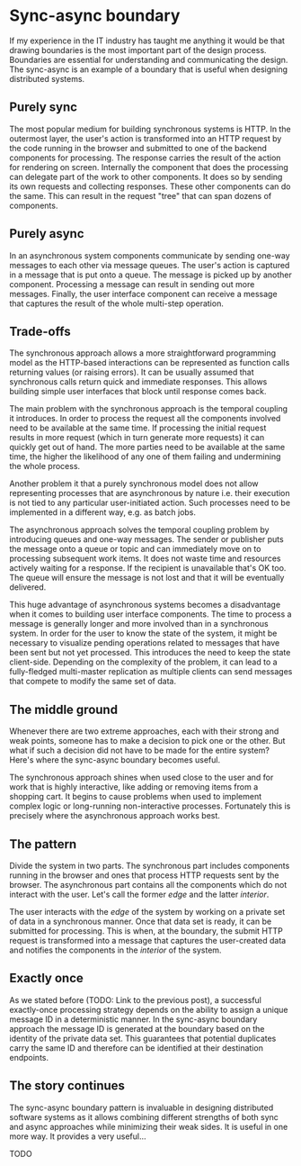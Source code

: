 # Sync-async boundary

If my experience in the IT industry has taught me anything it would be that drawing boundaries is the most important part of the design process. Boundaries are essential for understanding and communicating the design. The sync-async is an example of a boundary that is useful when designing distributed systems.

## Purely sync

The most popular medium for building synchronous systems is HTTP. In the outermost layer, the user's action is transformed into an HTTP request by the code running in the browser and submitted to one of the backend components for processing. The response carries the result of the action for rendering on screen. Internally the component that does the processing can delegate part of the work to other components. It does so by sending its own requests and collecting responses. These other components can do the same. This can result in the request "tree" that can span dozens of components.

## Purely async

In an asynchronous system components communicate by sending one-way messages to each other via message queues. The user's action is captured in a message that is put onto a queue. The message is picked up by another component. Processing a message can result in sending out more messages. Finally, the user interface component can receive a message that captures the result of the whole multi-step operation.

## Trade-offs

The synchronous approach allows a more straightforward programming model as the HTTP-based interactions can be represented as function calls returning values (or raising errors). It can be usually assumed that synchronous calls return quick and immediate responses. This allows building simple user interfaces that block until response comes back.

The main problem with the synchronous approach is the temporal coupling it introduces. In order to process the request all the components involved need to be available at the same time. If processing the initial request results in more request (which in turn generate more requests) it can quickly get out of hand. The more parties need to be available at the same time, the higher the likelihood of any one of them failing and undermining the whole process.

Another problem it that a purely synchronous model does not allow representing processes that are asynchronous by nature i.e. their execution is not tied to any particular user-initiated action. Such processes need to be implemented in a different way, e.g. as batch jobs.

The asynchronous approach solves the temporal coupling problem by introducing queues and one-way messages. The sender or publisher puts the message onto a queue or topic and can immediately move on to processing subsequent work items. It does not waste time and resources actively waiting for a response. If the recipient is unavailable that's OK too. The queue will ensure the message is not lost and that it will be eventually delivered. 

This huge advantage of asynchronous systems becomes a disadvantage when it comes to building user interface components. The time to process a message is generally longer and more involved than in a synchronous system. In order for the user to know the state of the system, it might be necessary to visualize pending operations related to messages that have been sent but not yet processed. This introduces the need to keep the state client-side. Depending on the complexity of the problem, it can lead to a fully-fledged multi-master replication as multiple clients can send messages that compete to modify the same set of data.

## The middle ground

Whenever there are two extreme approaches, each with their strong and weak points, someone has to make a decision to pick one or the other. But what if such a decision did not have to be made for the entire system? Here's where the sync-async boundary becomes useful.

The synchronous approach shines when used close to the user and for work that is highly interactive, like adding or removing items from a shopping cart. It begins to cause problems when used to implement complex logic or long-running non-interactive processes. Fortunately this is precisely where the asynchronous approach works best. 

## The pattern

Divide the system in two parts. The synchronous part includes components running in the browser and ones that process HTTP requests sent by the browser. The asynchronous part contains all the components which do not interact with the user. Let's call the former *edge* and the latter *interior*.

The user interacts with the *edge* of the system by working on a private set of data in a synchronous manner. Once that data set is ready, it can be submitted for processing. This is when, at the boundary, the submit HTTP request is transformed into a message that captures the user-created data and notifies the components in the *interior* of the system.

## Exactly once

As we stated before (TODO: Link to the previous post), a successful exactly-once processing strategy depends on the ability to assign a unique message ID in a deterministic manner. In the sync-async boundary approach the message ID is generated at the boundary based on the identity of the private data set. This guarantees that potential duplicates carry the same ID and therefore can be identified at their destination endpoints.

## The story continues

The sync-async boundary pattern is invaluable in designing distributed software systems as it allows combining different strengths of both sync and async approaches while minimizing their weak sides. It is useful in one more way. It provides a very useful...

TODO
